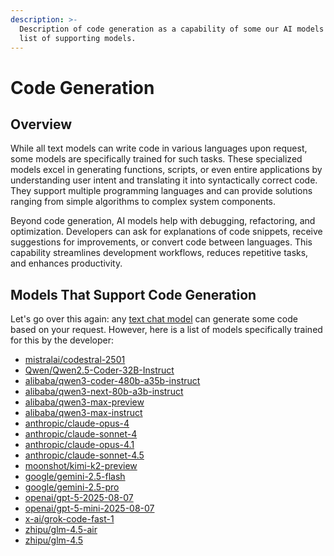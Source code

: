 ```yaml
---
description: >-
  Description of code generation as a capability of some our AI models and a
  list of supporting models.
---
```


# Code Generation

## Overview

While all text models can write code in various languages upon request, some models are specifically trained for such tasks. These specialized models excel in generating functions, scripts, or even entire applications by understanding user intent and translating it into syntactically correct code. They support multiple programming languages and can provide solutions ranging from simple algorithms to complex system components.

Beyond code generation, AI models help with debugging, refactoring, and optimization. Developers can ask for explanations of code snippets, receive suggestions for improvements, or convert code between languages. This capability streamlines development workflows, reduces repetitive tasks, and enhances productivity.

## Models That Support Code Generation

Let's go over this again: any [text chat model](../api-references/model-database.md#text-models-llm) can generate some code based on your request. However, here is a list of models specifically trained for this by the developer:

* [mistralai/codestral-2501](../api-references/text-models-llm/Mistral-AI/codestral-2501.md)
* [Qwen/Qwen2.5-Coder-32B-Instruct](../api-references/text-models-llm/Alibaba-Cloud/Qwen2.5-Coder-32B-Instruct.md)
* [alibaba/qwen3-coder-480b-a35b-instruct](../api-references/text-models-llm/alibaba-cloud/qwen3-coder-480b-a35b-instruct.md)
* [alibaba/qwen3-next-80b-a3b-instruct](../api-references/text-models-llm/alibaba-cloud/qwen3-next-80b-a3b-instruct.md)
* [alibaba/qwen3-max-preview](../api-references/text-models-llm/alibaba-cloud/qwen3-max-preview.md)
* [alibaba/qwen3-max-instruct](../api-references/text-models-llm/alibaba-cloud/qwen3-max-instruct.md)
* [anthropic/claude-opus-4](../api-references/text-models-llm/anthropic/claude-4-opus.md)
* [anthropic/claude-sonnet-4](../api-references/text-models-llm/anthropic/claude-4-sonnet.md)
* [anthropic/claude-opus-4.1](../api-references/text-models-llm/anthropic/claude-opus-4.1.md)
* [anthropic/claude-sonnet-4.5](../api-references/text-models-llm/anthropic/claude-4-sonnet-1.md)
* [moonshot/kimi-k2-preview](../api-references/text-models-llm/moonshot/kimi-k2-preview.md)
* [google/gemini-2.5-flash](../api-references/text-models-llm/google/gemini-2.5-flash.md)
* [google/gemini-2.5-pro](../api-references/text-models-llm/google/gemini-2.5-pro.md)
* [openai/gpt-5-2025-08-07](../api-references/text-models-llm/openai/gpt-5.md)
* [openai/gpt-5-mini-2025-08-07](../api-references/text-models-llm/openai/gpt-5-mini.md)
* [x-ai/grok-code-fast-1](../api-references/text-models-llm/xai/grok-code-fast-1.md)
* [zhipu/glm-4.5-air](../api-references/text-models-llm/zhipu/glm-4.5-air.md)
* [zhipu/glm-4.5](../api-references/text-models-llm/zhipu/glm-4.5.md)
